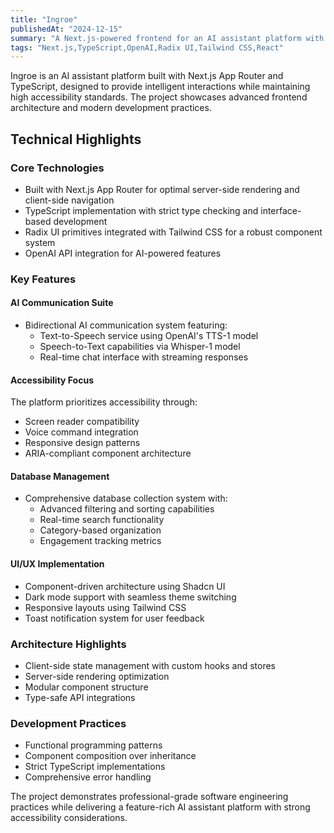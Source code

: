 ```yaml
---
title: "Ingroe"
publishedAt: "2024-12-15"
summary: "A Next.js-powered frontend for an AI assistant platform with advanced accessibility features, real-time chat capabilities, and comprehensive database management"
tags: "Next.js,TypeScript,OpenAI,Radix UI,Tailwind CSS,React"
---
```


Ingroe is an AI assistant platform built with Next.js App Router and TypeScript, designed to provide intelligent interactions while maintaining high accessibility standards. The project showcases advanced frontend architecture and modern development practices.

## Technical Highlights

### Core Technologies
- Built with Next.js App Router for optimal server-side rendering and client-side navigation
- TypeScript implementation with strict type checking and interface-based development
- Radix UI primitives integrated with Tailwind CSS for a robust component system
- OpenAI API integration for AI-powered features

### Key Features

#### AI Communication Suite
- Bidirectional AI communication system featuring:
  - Text-to-Speech service using OpenAI's TTS-1 model
  - Speech-to-Text capabilities via Whisper-1 model
  - Real-time chat interface with streaming responses

#### Accessibility Focus
The platform prioritizes accessibility through:
- Screen reader compatibility
- Voice command integration
- Responsive design patterns
- ARIA-compliant component architecture

#### Database Management
- Comprehensive database collection system with:
  - Advanced filtering and sorting capabilities
  - Real-time search functionality
  - Category-based organization
  - Engagement tracking metrics

#### UI/UX Implementation
- Component-driven architecture using Shadcn UI
- Dark mode support with seamless theme switching
- Responsive layouts using Tailwind CSS
- Toast notification system for user feedback

### Architecture Highlights
- Client-side state management with custom hooks and stores
- Server-side rendering optimization
- Modular component structure
- Type-safe API integrations

### Development Practices
- Functional programming patterns
- Component composition over inheritance
- Strict TypeScript implementations
- Comprehensive error handling

The project demonstrates professional-grade software engineering practices while delivering a feature-rich AI assistant platform with strong accessibility considerations.

